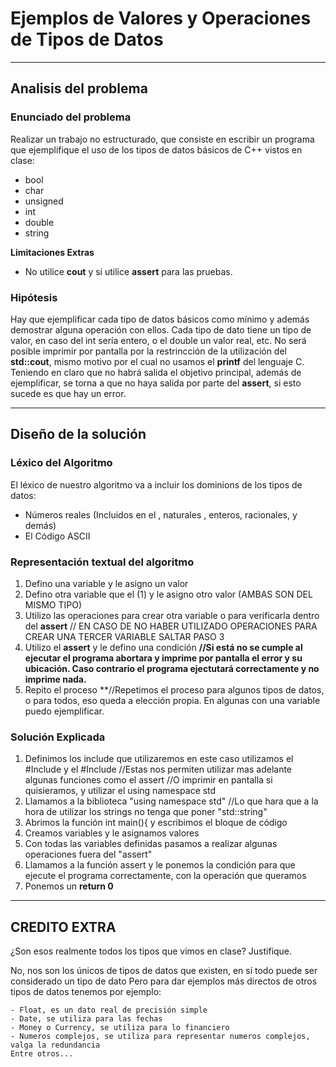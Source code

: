 # Ejemplos de Valores y Operaciones de Tipos de Datos

---

## Analisis del problema

### Enunciado del problema

Realizar un trabajo no estructurado, que consiste en escribir un programa que
ejemplifique el uso de los tipos de datos básicos de C++ vistos en clase:

- bool
- char
- unsigned
- int
- double 
- string

**Limitaciones Extras**

- No utilice **cout** y sí utilice **assert** para las pruebas.

### Hipótesis 

Hay que ejemplificar cada tipo de datos básicos como mínimo y además demostrar alguna operación con ellos.
Cada tipo de dato tiene un tipo de valor, en caso del int sería entero, o el double un valor real, etc.
No será posible imprimir por pantalla por la restrincción de la utilización del **std::cout**, mismo motivo por el cual no usamos el **printf** del lenguaje C. 
Teniendo en claro que no habrá salida el objetivo principal, además de ejemplificar, se torna a que no haya salida por parte del **assert**, si esto sucede es que hay un error. 

---

## Diseño de la solución

### Léxico del Algoritmo

El léxico de nuestro algoritmo va a incluir los dominions de los tipos de datos:

- Números reales (Incluidos en el , naturales , enteros, racionales, y demás)
- El Código ASCII

### Representación textual del algoritmo 

1. Defino una variable y le asigno un valor 
2. Defino otra variable que el (1) y le asigno otro valor (AMBAS SON DEL MISMO TIPO)
3. Utilizo las operaciones para crear otra variable o para verificarla dentro del **assert**
// EN CASO DE NO HABER UTILIZADO OPERACIONES PARA CREAR UNA TERCER VARIABLE SALTAR PASO 3
4. Utilizo el **assert** y le defino una condición **//Si está no se cumple al ejecutar el programa abortara y imprime por pantalla el error y su ubicación. Caso contrario el programa ejectutará correctamente y no imprime nada.**
5. Repito el proceso **//Repetimos el proceso para algunos tipos de datos, o para todos, eso queda a elección propia. En algunas con una variable puedo ejemplificar. 

### Solución Explicada 

1. Definimos los include que utilizaremos en este caso utilizamos el #Include <iostream> y el #Include <cassert>
  //Estas nos permiten utilizar mas adelante algunas funciones como el assert <cassert>
  //O imprimir en pantalla si quisieramos, y utilizar el using namespace std <iostream> 
2. Llamamos a la biblioteca "using namespace std"
  //Lo que hara que a la hora de utilizar los strings no tenga que poner "std::string"
3. Abrimos la función int main(){ y escribimos el bloque de código
4. Creamos variables y le asignamos valores
5. Con todas las variables definidas pasamos a realizar algunas operaciones fuera del "assert"
6. Llamamos a la función assert y le ponemos la condición para que ejecute el programa correctamente, con la operación que queramos
7. Ponemos un **return 0**

---

## CREDITO EXTRA 

¿Son esos realmente todos los tipos que vimos en clase? Justifique.

No, nos son los únicos de tipos de datos que existen, en sí todo puede ser considerado un tipo de dato
    Pero para dar ejemplos más directos de otros tipos de datos tenemos por ejemplo:

    - Float, es un dato real de precisión simple
    - Date, se utiliza para las fechas
    - Money o Currency, se utiliza para lo financiero
    - Numeros complejos, se utiliza para representar numeros complejos, valga la redundancia
    Entre otros... 
